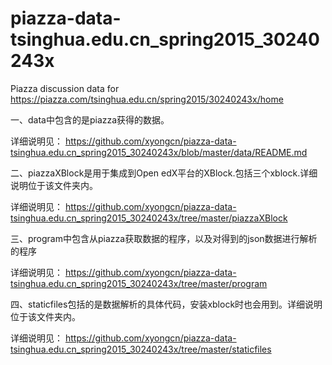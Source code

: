 # piazza-data-tsinghua.edu.cn_spring2015_30240243x
Piazza discussion data for https://piazza.com/tsinghua.edu.cn/spring2015/30240243x/home

   一、data中包含的是piazza获得的数据。
   
详细说明见：
 https://github.com/xyongcn/piazza-data-tsinghua.edu.cn_spring2015_30240243x/blob/master/data/README.md

   二、piazzaXBlock是用于集成到Open edX平台的XBlock.包括三个xblock.详细说明位于该文件夹内。
   
 详细说明见：
https://github.com/xyongcn/piazza-data-tsinghua.edu.cn_spring2015_30240243x/tree/master/piazzaXBlock

   三、program中包含从piazza获取数据的程序，以及对得到的json数据进行解析的程序
   
详细说明见：
https://github.com/xyongcn/piazza-data-tsinghua.edu.cn_spring2015_30240243x/tree/master/program

 四、staticfiles包括的是数据解析的具体代码，安装xblock时也会用到。详细说明位于该文件夹内。
   
详细说明见：
 https://github.com/xyongcn/piazza-data-tsinghua.edu.cn_spring2015_30240243x/tree/master/staticfiles


